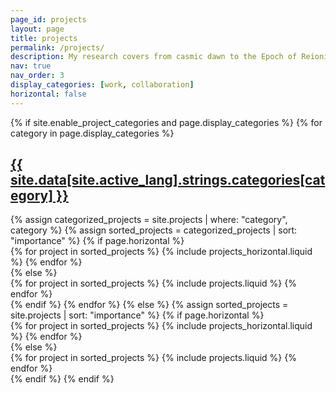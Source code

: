 ```yaml
---
page_id: projects
layout: page
title: projects
permalink: /projects/
description: My research covers from casmic dawn to the Epoch of Reionization.
nav: true
nav_order: 3
display_categories: [work, collaboration]
horizontal: false
---
```


<!-- pages/projects.md -->
<div class="projects">
  {% if site.enable_project_categories and page.display_categories %}
    <!-- Display categorized projects -->
    {% for category in page.display_categories %}
      <a id="{{ site.data[site.active_lang].strings.categories[category] }}" href=".#{{ site.data[site.active_lang].strings.categories[category] }}">
        <h2 class="category">{{ site.data[site.active_lang].strings.categories[category] }}</h2>
      </a>
      {% assign categorized_projects = site.projects | where: "category", category %}
      {% assign sorted_projects = categorized_projects | sort: "importance" %}
      <!-- Generate cards for each project -->
      {% if page.horizontal %}
        <div class="container">
          <div class="row row-cols-1 row-cols-md-2">
            {% for project in sorted_projects %}
              {% include projects_horizontal.liquid %}
            {% endfor %}
          </div>
        </div>
      {% else %}
        <div class="row row-cols-1 row-cols-md-3">
          {% for project in sorted_projects %}
            {% include projects.liquid %}
          {% endfor %}
        </div>
      {% endif %}
    {% endfor %}
  {% else %}
    <!-- Display projects without categories -->
    {% assign sorted_projects = site.projects | sort: "importance" %}
    <!-- Generate cards for each project -->
    {% if page.horizontal %}
      <div class="container">
        <div class="row row-cols-1 row-cols-md-2">
          {% for project in sorted_projects %}
            {% include projects_horizontal.liquid %}
          {% endfor %}
        </div>
      </div>
    {% else %}
      <div class="row row-cols-1 row-cols-md-3">
        {% for project in sorted_projects %}
          {% include projects.liquid %}
        {% endfor %}
      </div>
    {% endif %}
  {% endif %}
</div>

